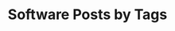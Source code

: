 ---
layout: archive
permalink: /software/
title: "Software Posts by Tags"
author_profile: true
header:
	image: "images/kelly-sikkema-cXkrqY2wFyc-unsplash4.png"
---